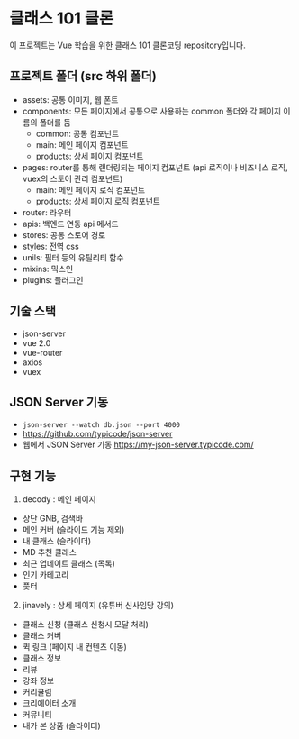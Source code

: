 # 클래스 101 클론
이 프로젝트는 Vue 학습을 위한 클래스 101 클론코딩 repository입니다.

## 프로젝트 폴더 (src 하위 폴더)
- assets: 공통 이미지, 웹 폰트
- components: 모든 페이지에서 공통으로 사용하는 common 폴더와 각 페이지 이름의 폴더를 둠
    - common: 공통 컴포넌트
    - main: 메인 페이지 컴포넌트
    - products: 상세 페이지 컴포넌트
- pages: router를 통해 랜더링되는 페이지 컴포넌트
    (api 로직이나 비즈니스 로직, vuex의 스토어 관리 컴포넌트)
    - main: 메인 페이지 로직 컴포넌트
    - products: 상세 페이지 로직 컴포넌트
- router: 라우터
- apis: 백엔드 연동 api 메서드
- stores: 공통 스토어 경로
- styles: 전역 css
- unils: 필터 등의 유틸리티 함수
- mixins: 믹스인
- plugins: 플러그인

## 기술 스택
- json-server
- vue 2.0
- vue-router
- axios
- vuex

## JSON Server 기동
- `json-server --watch db.json --port 4000`
- https://github.com/typicode/json-server
- 웹에서 JSON Server 기동 https://my-json-server.typicode.com/

## 구현 기능
1. decody : 메인 페이지
- 상단 GNB, 검색바
- 메인 커버 (슬라이드 기능 제외)
- 내 클래스 (슬라이더)
- MD 추천 클래스
- 최근 업데이트 클래스 (목록)
- 인기 카테고리
- 풋터

2. jinavely : 상세 페이지 (유튜버 신사임당 강의)
- 클래스 신청 (클래스 신청시 모달 처리)
- 클래스 커버
- 퀵 링크 (페이지 내 컨텐츠 이동)
- 클래스 정보
- 리뷰
- 강좌 정보
- 커리큘럼
- 크리에이터 소개
- 커뮤니티
- 내가 본 상품 (슬라이더)